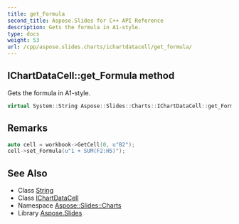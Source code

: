 ```yaml
---
title: get_Formula
second_title: Aspose.Slides for C++ API Reference
description: Gets the formula in A1-style.
type: docs
weight: 53
url: /cpp/aspose.slides.charts/ichartdatacell/get_formula/
---
```

## IChartDataCell::get_Formula method


Gets the formula in A1-style.

```cpp
virtual System::String Aspose::Slides::Charts::IChartDataCell::get_Formula()=0
```

## Remarks



```cpp
auto cell = workbook->GetCell(0, u"B2");
cell->set_Formula(u"1 + SUM(F2:H5)");
```

## See Also

* Class [String](../../../system/string/)
* Class [IChartDataCell](../)
* Namespace [Aspose::Slides::Charts](../../)
* Library [Aspose.Slides](../../../)
